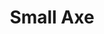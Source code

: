 ---
title: "Small Axe"
year: 2020
rating: 4
stars: "★★★★"
rewatched: false
permalink: "small-axe"
watched_on: 2021-01-11
---